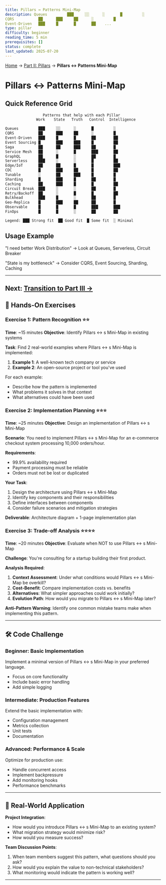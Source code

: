 ```yaml
---
title: Pillars ↔ Patterns Mini-Map
description: Queues         ███     ░░      ░       █         ░
CQRS           ██      ███     ██      ░         █
Event-Driven   ███     █       █       ██    ...
type: pillar
difficulty: beginner
reading_time: 5 min
prerequisites: []
status: complete
last_updated: 2025-07-20
---
```


<!-- Navigation -->
[Home](/) → [Part II: Pillars](/part2-pillars/) → **Pillars ↔ Patterns Mini-Map**

# Pillars ↔ Patterns Mini-Map

## Quick Reference Grid

```proto
                 Patterns that help with each Pillar
              Work    State   Truth   Control  Intelligence

Queues         ███     ░░      ░       █         ░
CQRS           ██      ███     ██      ░         █
Event-Driven   ███     █       █       ██        ██
Event Sourcing █       ███     ███     █         ██
Saga           ██      ██      ███     ██        █
Service Mesh   ██      ░       █       ███       ██
GraphQL        ██      █       ░       ██        █
Serverless     ███     ░       ░       █         ██
Edge/IoT       ██      ██      █       █         ███
CDC            █       ███     ██      █         ██
Tunable        ░       ██      ███     █         █
Sharding       █       ███     █       ██        █
Caching        ██      ███     █       █         ██
Circuit Break  ███     ░       ░       ██        █
Retry/Backoff  ██      ░       █       █         ██
Bulkhead       ███     █       ░       ██        █
Geo-Replica    █       ███     ██      ██        █
Observable     █       █       █       ███       ███
FinOps         █       █       ░       ██        ██

Legend: ███ Strong fit  ██ Good fit  █ Some fit  ░ Minimal
```

## Usage Example

"I need better Work Distribution" → Look at Queues, Serverless, Circuit Breaker

"State is my bottleneck" → Consider CQRS, Event Sourcing, Sharding, Caching

---

**Next**: [Transition to Part III →](transition-part3.md)
---

## 💪 Hands-On Exercises

### Exercise 1: Pattern Recognition ⭐⭐
**Time**: ~15 minutes
**Objective**: Identify Pillars ↔ s Mini-Map in existing systems

**Task**:
Find 2 real-world examples where Pillars ↔ s Mini-Map is implemented:
1. **Example 1**: A well-known tech company or service
2. **Example 2**: An open-source project or tool you've used

For each example:
- Describe how the pattern is implemented
- What problems it solves in that context
- What alternatives could have been used

### Exercise 2: Implementation Planning ⭐⭐⭐
**Time**: ~25 minutes
**Objective**: Design an implementation of Pillars ↔ s Mini-Map

**Scenario**: You need to implement Pillars ↔ s Mini-Map for an e-commerce checkout system processing 10,000 orders/hour.

**Requirements**:
- 99.9% availability required
- Payment processing must be reliable
- Orders must not be lost or duplicated

**Your Task**:
1. Design the architecture using Pillars ↔ s Mini-Map
2. Identify key components and their responsibilities
3. Define interfaces between components
4. Consider failure scenarios and mitigation strategies

**Deliverable**: Architecture diagram + 1-page implementation plan

### Exercise 3: Trade-off Analysis ⭐⭐⭐⭐
**Time**: ~20 minutes
**Objective**: Evaluate when NOT to use Pillars ↔ s Mini-Map

**Challenge**: You're consulting for a startup building their first product.

**Analysis Required**:
1. **Context Assessment**: Under what conditions would Pillars ↔ s Mini-Map be overkill?
2. **Cost-Benefit**: Compare implementation costs vs. benefits
3. **Alternatives**: What simpler approaches could work initially?
4. **Evolution Path**: How would you migrate to Pillars ↔ s Mini-Map later?

**Anti-Pattern Warning**: Identify one common mistake teams make when implementing this pattern.

---

## 🛠️ Code Challenge

### Beginner: Basic Implementation
Implement a minimal version of Pillars ↔ s Mini-Map in your preferred language.
- Focus on core functionality
- Include basic error handling
- Add simple logging

### Intermediate: Production Features
Extend the basic implementation with:
- Configuration management
- Metrics collection
- Unit tests
- Documentation

### Advanced: Performance & Scale
Optimize for production use:
- Handle concurrent access
- Implement backpressure
- Add monitoring hooks
- Performance benchmarks

---

## 🎯 Real-World Application

**Project Integration**:
- How would you introduce Pillars ↔ s Mini-Map to an existing system?
- What migration strategy would minimize risk?
- How would you measure success?

**Team Discussion Points**:
1. When team members suggest this pattern, what questions should you ask?
2. How would you explain the value to non-technical stakeholders?
3. What monitoring would indicate the pattern is working well?

---
